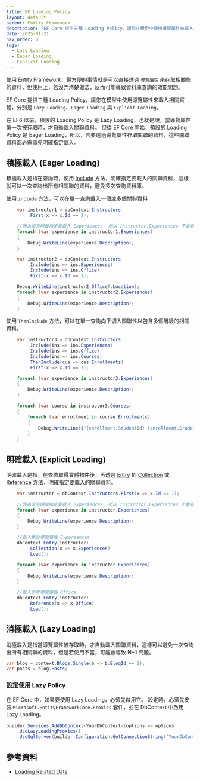 ```yaml
---
title: EF Loading Policy
layout: default
parent: Entity Framework
description: "EF Core 提供三種 Loading Policy，讓您在模型中使用導覽屬性來載入相關實體，分別是 `Lazy Loading`、`Eager Loading` 與 `Explicit Loading`。"
date: 2025-01-21
nav_order: 3
tags:
  - Lazy Loading
  - Eager Loading
  - Explicit Loading
---
```



使用 Entity Framework，最方便的事情就是可以直接透過 `導覽屬性` 來存取相關聯的資料，但使用上，若沒弄清楚做法，反而可能導致資料庫查詢的效能問題。

EF Core 提供三種 Loading Policy，讓您在模型中使用導覽屬性來載入相關實體，分別是 `Lazy Loading`、`Eager Loading` 與 `Explicit Loading`。

在 EF6 以前，預設的 Loading Policy 是 Lazy Loading，也就是說，當導覽屬性第一次被存取時，才自動載入關聯資料。
但從 EF Core 開始，預設的 Loading Policy 是 Eager Loading，所以，若要透過導覽屬性存取關聯的資料，這些關聯資料都必需事先明確指定載入。


## 積極載入 (Eager Loading)

積極載入是指在查詢時，使用 <a target="_blank" href="https://learn.microsoft.com/en-us/dotnet/api/microsoft.entityframeworkcore.entityframeworkqueryableextensions.include?view=efcore-9.0">Include</a> 方法，明確指定要載入的關聯資料，這樣就可以一次查詢出所有相關聯的資料，避免多次查詢資料庫。

使用 `include` 方法，可以在單一查詢戴入一個或多個關聯資料
```csharp
    var instructor1 = dbContext.Instructors
        .First(x => x.Id == 1);

    //因為沒有明確指定要載入 Experiences, 所以 instructor.Experiences 不會有資料
    foreach (var experience in instructor1.Experiences)
    {        
        Debug.WriteLine(experience.Description);
    }

    var instructor2 = dbContext.Instructors
        .Include(ins => ins.Experiences)
        .Include(ins => ins.Office)
        .First(x => x.Id == 1);

    Debug.WriteLine(instructor2.Office?.Location);
    foreach (var experience in instructor2.Experiences)
    {
        Debug.WriteLine(experience.Description);
    }
```

使用 `ThenInclude` 方法，可以在單一查詢向下切入關聯性以包含多個層級的相關資料。
```csharp
    var instructor3 = dbContext.Instructors
        .Include(ins => ins.Experiences)
        .Include(ins => ins.Office)
        .Include(ins => ins.Courses)
        .ThenInclude(cus => cus.Enrollments)
        .First(x => x.Id == 1);

    foreach (var experience in instructor3.Experiences)
    {
        Debug.WriteLine(experience.Description);
    }

    foreach (var course in instructor3.Courses)
    {
        foreach (var enrollment in course.Enrollments)
        {
            Debug.WriteLine($"{enrollment.StudentId} {enrollment.Grade}");
        }
    }
```


## 明確載入 (Explicit Loading)	

明確載入是指，在查詢取得實體物件後，再透過 <a target="_blank" href="https://learn.microsoft.com/en-us/dotnet/api/microsoft.entityframeworkcore.dbcontext.entry?view=efcore-9.0">Entry</a> 的 <a href="https://learn.microsoft.com/en-us/dotnet/api/microsoft.entityframeworkcore.changetracking.entityentry-1.collection?view=efcore-9.0" target="_blank">Collection</a> 或 <a href="https://learn.microsoft.com/en-us/dotnet/api/microsoft.entityframeworkcore.changetracking.entityentry-1.reference?view=efcore-9.0" target="_blank">Reference</a> 方法，明確指定要載入的關聯資料。
```csharp
    var instructor = dbContext.Instructors.First(x => x.Id == 1);

    //因為沒有明確指定要載入 Experiences, 所以 instructor.Experiences 不會有資料
    foreach (var experience in instructor.Experiences)
    {
        Debug.WriteLine(experience.Description);
    }

    //載入集合導覽屬性 Experiences
    dbContext.Entry(instructor)
        .Collection(x => x.Experiences)
        .Load();

    foreach (var experience in instructor.Experiences)
    {
        Debug.WriteLine(experience.Description);
    }

    //載入參考導覽屬性 Office
    dbContext.Entry(instructor)
        .Reference(x => x.Office)
        .Load();
```

## 消極載入 (Lazy Loading)

消極載入是指當導覽屬性被存取時，才自動載入關聯資料，這樣可以避免一次查詢出所有相關聯的資料，但是若使用不當，可能會導致 N+1 問題。

```csharp
var blog = context.Blogs.Single(b => b.BlogId == 1);
var posts = blog.Posts;
```

### 設定使用 Lazy Policy

在 EF Core 中，如果要使用 Lazy Loading，必須先啟用它。
設定時，心須先安裝 `Microsoft.EntityFrameworkCore.Proxies` 套件，並在 DbContext 中啟用 Lazy Loading。
```csharp
builder.Services.AddDbContext<YourDbContext>(options => options
    .UseLazyLoadingProxies()
    .UseSqlServer(builder.Configuration.GetConnectionString("YourDbContextConnection")));
```

## 參考資料
- <a target="_blank" href="https://learn.microsoft.com/en-us/ef/core/querying/related-data/">Loading Related Data</a>
